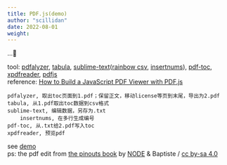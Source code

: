 ```yaml
---
title: PDF.js(demo)
author: "scillidan"
date: 2022-08-01
weight: 
---
```


…🐌

tool: [pdfalyzer](https://github.com/michelcrypt4d4mus/pdfalyzer), [tabula](https://tabula.technology), [sublime-text](https://www.sublimetext.com)([rainbow csv](https://github.com/mechatroner/sublime_rainbow_csv), [insertnums](https://github.com/jbrooksuk/InsertNums)), [pdf-toc](https://github.com/HareInWeed/pdf-toc), [xpdfreader](https://www.xpdfreader.com/download.html), [pdfjs](https://github.com/mozilla/pdf.js)  
reference: [How to Build a JavaScript PDF Viewer with PDF.js](https://pspdfkit.com/blog/2021/how-to-build-a-javascript-pdf-viewer-with-pdfjs/)

```
pdfalyzer, 取出toc页面到1.pdf；保留正文，移动license等页到末尾，导出为2.pdf
tabula, 从1.pdf取出toc数据到csv格式
sublime-text, 编辑数据，另存为.txt
	insertnums, 在多行生成编号
pdf-toc, 从.txt给2.pdf写入toc
xpdfreader, 预览pdf
```

see [demo](/viewer.html?file=pinouts_v0.3_toc.pdf#pagemode=bookmarks&zoom=page-height)  
ps: the pdf edit from [the pinouts book](https://pinouts.org) by [NODE](https://n-o-d-e.net/index.html) & Baptiste / [cc by-sa 4.0](https://creativecommons.org/licenses/by-sa/4.0/)
